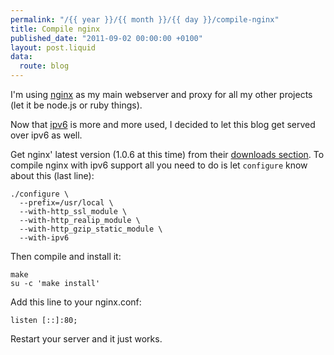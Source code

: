 ```yaml
---
permalink: "/{{ year }}/{{ month }}/{{ day }}/compile-nginx"
title: Compile nginx
published_date: "2011-09-02 00:00:00 +0100"
layout: post.liquid
data:
  route: blog
---
```

I'm using [nginx][] as my main webserver and proxy for all my other projects (let it be node.js or ruby things).

Now that [ipv6][] is more and more used, I decided to let this blog get served over ipv6 as well.

Get nginx' latest version (1.0.6 at this time) from their [downloads section][download].
To compile nginx with ipv6 support all you need to do is let `configure` know about this (last line):

    ./configure \
      --prefix=/usr/local \
      --with-http_ssl_module \
      --with-http_realip_module \
      --with-http_gzip_static_module \
      --with-ipv6

Then compile and install it:

    make
    su -c 'make install'

Add this line to your nginx.conf:

    listen [::]:80;

Restart your server and it just works.


[nginx]: http://nginx.org/en/
[download]: http://nginx.org/en/download.html
[ipv6]: http://en.wikipedia.org/wiki/Ipv6
